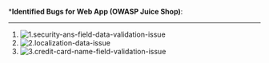 

***Identified Bugs for Web App (OWASP Juice Shop)**:

------
1. ![1.security-ans-field-data-validation-issue](./1.security-ans-field-data-validation-issue)
2. ![2.localization-data-issue](./2.localization-data-issue)
3. ![3.credit-card-name-field-validation-issue](./3.credit-card-name-field-validation-issue)